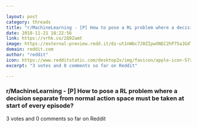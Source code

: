 ```yaml
---

layout: post
category: threads
title: "r/MachineLearning - [P] How to pose a RL problem where a decision separate from normal action space must be taken at start of every episode?"
date: 2018-11-21 18:22:56
link: https://vrhk.co/2Q9Zamt
image: https://external-preview.redd.it/dz-ut1nWbc7J0ZIpwXNEC2hP75aJGdT887oKKNR_tV4.jpg?auto=webp&s=28bd92d132bf67004d6cea5895766296870c111a
domain: reddit.com
author: "reddit"
icon: https://www.redditstatic.com/desktop2x/img/favicon/apple-icon-57x57.png
excerpt: "3 votes and 0 comments so far on Reddit"

---
```


### r/MachineLearning - [P] How to pose a RL problem where a decision separate from normal action space must be taken at start of every episode?

3 votes and 0 comments so far on Reddit